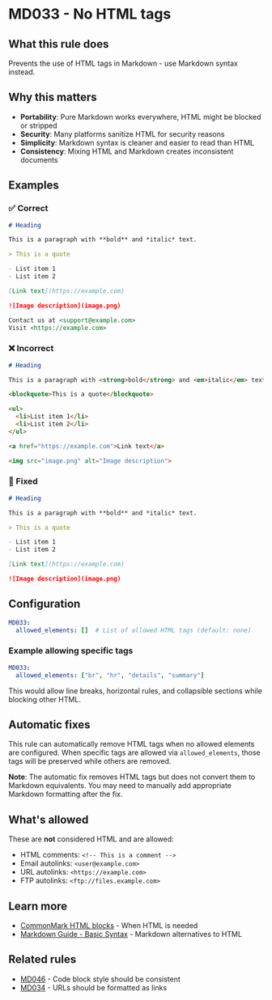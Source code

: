 # MD033 - No HTML tags

## What this rule does

Prevents the use of HTML tags in Markdown - use Markdown syntax instead.

## Why this matters

- **Portability**: Pure Markdown works everywhere, HTML might be blocked or stripped
- **Security**: Many platforms sanitize HTML for security reasons
- **Simplicity**: Markdown syntax is cleaner and easier to read than HTML
- **Consistency**: Mixing HTML and Markdown creates inconsistent documents

## Examples

### ✅ Correct

```markdown
# Heading

This is a paragraph with **bold** and *italic* text.

> This is a quote

- List item 1
- List item 2

[Link text](https://example.com)

![Image description](image.png)

Contact us at <support@example.com>
Visit <https://example.com>
```

### ❌ Incorrect

<!-- rumdl-disable MD033 -->

```markdown
# Heading

This is a paragraph with <strong>bold</strong> and <em>italic</em> text.

<blockquote>This is a quote</blockquote>

<ul>
  <li>List item 1</li>
  <li>List item 2</li>
</ul>

<a href="https://example.com">Link text</a>

<img src="image.png" alt="Image description">
```

<!-- rumdl-enable MD033 -->

### 🔧 Fixed

```markdown
# Heading

This is a paragraph with **bold** and *italic* text.

> This is a quote

- List item 1
- List item 2

[Link text](https://example.com)

![Image description](image.png)
```

## Configuration

```yaml
MD033:
  allowed_elements: []  # List of allowed HTML tags (default: none)
```

### Example allowing specific tags

```yaml
MD033:
  allowed_elements: ["br", "hr", "details", "summary"]
```

This would allow line breaks, horizontal rules, and collapsible sections while blocking other HTML.

## Automatic fixes

This rule can automatically remove HTML tags when no allowed elements are configured. When specific tags are allowed via `allowed_elements`, those tags will be preserved while others are removed.

**Note**: The automatic fix removes HTML tags but does not convert them to Markdown equivalents. You may need to manually add appropriate Markdown formatting after the fix.

## What's allowed

These are **not** considered HTML and are allowed:
- HTML comments: `<!-- This is a comment -->`
- Email autolinks: `<user@example.com>`
- URL autolinks: `<https://example.com>`
- FTP autolinks: `<ftp://files.example.com>`

## Learn more

- [CommonMark HTML blocks](https://spec.commonmark.org/0.31.2/#html-blocks) - When HTML is needed
- [Markdown Guide - Basic Syntax](https://www.markdownguide.org/basic-syntax/) - Markdown alternatives to HTML

## Related rules

- [MD046](md046.md) - Code block style should be consistent
- [MD034](md034.md) - URLs should be formatted as links
